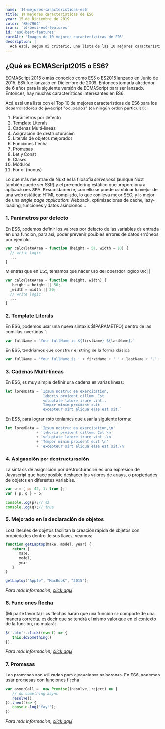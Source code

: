 ```yaml
---
name: '10-mejores-caracteristicas-es6'
title: 10 mejores características de ES6
year: 15 de Diciembre de 2019
color: '#8e7964'
trans: '10-best-es6-features'
id: 'es6-best-features'
cardAlt: 'Imagen de 10 mejores características de ES6'
description: |
  Acá está, según mi criterio, una lista de las 10 mejores características que se introdujeron en es6, el nuevo estándar de javascript.
---
```


## ¿Qué es ECMAScript2015 o ES6?

ECMAScript 2015 o más conocido como ES6 o ES2015 lanzado en Junio de 2015. ES5 fue lanzado en Diciembre de 2009. Entonces tomaría alrededor de 6 años para la siguiente versión de ECMAScript para ser lanzado. Entonces, hay muchas características interesantes en ES6.


Acá está una lista con el Top 10 de mejores características de ES6 para los desarrolladores de javacript "ocupados" (en ningún orden particular):

1. Parámetros por defecto
2. Template Literals
3. Cadenas Multi-líneas
4. Asignación de destructuración
5. Literals de objetos mejorados
6. Funciones flecha
7. Promesas
8. Let y Const
9. Clases
10. Módulos
11. For of (bonus)

Lo que más me atrae de Nuxt es la filosofía *serverless* (aunque Nuxt también puede ser SSR) y el prerendering estático que proporciona a aplicaciones SPA. Resumidamente, con ello se puede combinar lo mejor de una web estática: HTML compilado, lo que conlleva mejor SEO, y lo mejor de una *single page application*: Webpack, optimizaciones de caché, lazy-loading, funciones y datos asíncronos...

### 1. Parámetros por defecto

En ES6, podemos definir los valores por defecto de las variables de entrada en una función, para así, poder prevenir posibles errores de datos erróneos por ejemplo.

```javascript
var calculateArea = function (height = 50, width = 20) {
  // write logic
  ...
}
```

Mientras que en ES5, teníamos que hacer uso del operador lógico OR <inline-code>||</inline-code>

```javascript
var calculateArea = function (height, width) {
  _height = height || 50;
  _width = width || 20;
  // write logic
  ...
}
```

### 2. Template Literals

En ES6, podemos usar una nueva sintaxis <inline-code>${PARAMETRO}</inline-code> dentro de las comillas invertidas <inline-code>`</inline-code>.

```javascript
var fullName = `Your fullName is ${firstName} ${lastName}.`
```

En ES5, tendríamos que construir el string de la forma clásica

```javascript
var fullName = 'Your fullName is ' + firstName + ' ' + lastName + '.';
```

### 3. Cadenas Multi-líneas

En ES6, es muy simple definir una cadena en varias líneas:

```javascript
let loremData = `Ipsum nostrud ea exercitation,
                 laboris proident cillum, Est 
                 voluptate labore irure sint..
                 Tempor minim proident elit 
                 excepteur sint aliqua esse est sit.`
```

En ES5, para lograr esto teníamos que usar la siguiente forma:

```javascript
let loremData = 'Ipsum nostrud ea exercitation,\n'
              + 'laboris proident cillum, Est \n'
              + 'voluptate labore irure sint..\n'
              + 'Tempor minim proident elit \n'
              + 'excepteur sint aliqua esse est sit.\n'
```

### 4. Asignación por destructuración

La sintaxis de asignación por destructuración es una expresion de Javascript que hace posible deshacer los valores de arrays, o propiedades de objetos en diferentes variables.

```javascript
var o = { p: 42, 1: true };
var { p, q } = o;

console.log(p);// 42
console.log(q);// true
```

### 5. Mejorado en la declaración de objetos

Lost literales de objetos facilitan la creación rápida de objetos con propiedades dentro de sus llaves, veamos:

```javascript
function getLaptop(make, model, year) {
   return {
      make,
      model,
      year
   }
}

getLaptop("Apple", "MacBook", "2015");
```

*Para más información, [click aquí](https://dev.to/sarah_chima/enhanced-object-literals-in-es6-a9d)*


### 6. Funciones flecha

(Mi parte favorita) Las flechas harán que una función se comporte de una manera correcta, es decir que se tendrá el mismo valor que en el contexto de la función, no mutará:

```javascript
$('.btn').click((event) => {   
   this.doSomething() 
});
```

*Para más información, [click aquí](https://developer.mozilla.org/en/docs/Web/JavaScript/Reference/Functions/Arrow_functions)*


### 7. Promesas

Las promesas son utilizadas para ejecuciones asíncronas. En ES6, podemos usar promesas con funciones flecha

```javascript
var asyncCall =  new Promise((resolve, reject) => {
   // do something async 
   resolve();
}).then(()=> {   
   console.log('Yay!');
})
```

*Para más información, [click aquí](https://developer.mozilla.org/en-US/docs/Web/JavaScript/Reference/Global_Objects/Promise)*
